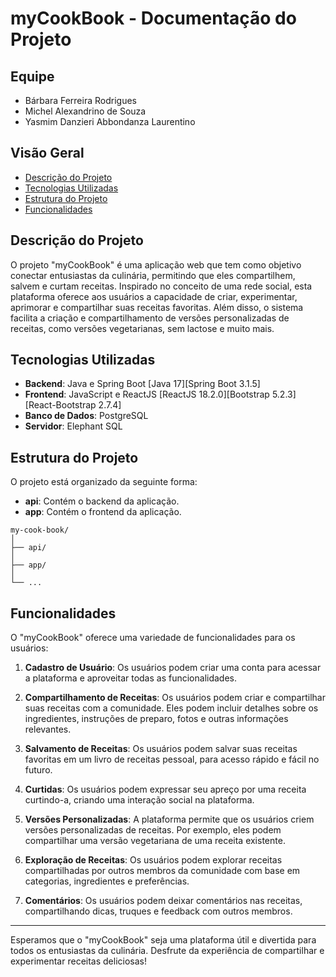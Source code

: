 # myCookBook - Documentação do Projeto

## Equipe

- Bárbara Ferreira Rodrigues
- Michel Alexandrino de Souza
- Yasmim Danzieri Abbondanza Laurentino

## Visão Geral

- [Descrição do Projeto](#descrição-do-projeto)
- [Tecnologias Utilizadas](#tecnologias-utilizadas)
- [Estrutura do Projeto](#estrutura-do-projeto)
- [Funcionalidades](#funcionalidades)

## Descrição do Projeto

O projeto "myCookBook" é uma aplicação web que tem como objetivo conectar entusiastas da culinária, permitindo que eles compartilhem, salvem e curtam receitas. Inspirado no conceito de uma rede social, esta plataforma oferece aos usuários a capacidade de criar, experimentar, aprimorar e compartilhar suas receitas favoritas. Além disso, o sistema facilita a criação e compartilhamento de versões personalizadas de receitas, como versões vegetarianas, sem lactose e muito mais.

## Tecnologias Utilizadas

- **Backend**: Java e Spring Boot [Java 17][Spring Boot 3.1.5]
- **Frontend**: JavaScript e ReactJS [ReactJS 18.2.0][Bootstrap 5.2.3][React-Bootstrap 2.7.4]
- **Banco de Dados**: PostgreSQL
- **Servidor**: Elephant SQL

## Estrutura do Projeto

O projeto está organizado da seguinte forma:

- **api**: Contém o backend da aplicação.
- **app**: Contém o frontend da aplicação.

```plaintext
my-cook-book/
│
├── api/
│
├── app/
│
└── ...
```

## Funcionalidades

O "myCookBook" oferece uma variedade de funcionalidades para os usuários:

1. **Cadastro de Usuário**: Os usuários podem criar uma conta para acessar a plataforma e aproveitar todas as funcionalidades.

2. **Compartilhamento de Receitas**: Os usuários podem criar e compartilhar suas receitas com a comunidade. Eles podem incluir detalhes sobre os ingredientes, instruções de preparo, fotos e outras informações relevantes.

3. **Salvamento de Receitas**: Os usuários podem salvar suas receitas favoritas em um livro de receitas pessoal, para acesso rápido e fácil no futuro.

4. **Curtidas**: Os usuários podem expressar seu apreço por uma receita curtindo-a, criando uma interação social na plataforma.

5. **Versões Personalizadas**: A plataforma permite que os usuários criem versões personalizadas de receitas. Por exemplo, eles podem compartilhar uma versão vegetariana de uma receita existente.

6. **Exploração de Receitas**: Os usuários podem explorar receitas compartilhadas por outros membros da comunidade com base em categorias, ingredientes e preferências.

7. **Comentários**: Os usuários podem deixar comentários nas receitas, compartilhando dicas, truques e feedback com outros membros.

---

Esperamos que o "myCookBook" seja uma plataforma útil e divertida para todos os entusiastas da culinária. Desfrute da experiência de compartilhar e experimentar receitas deliciosas!